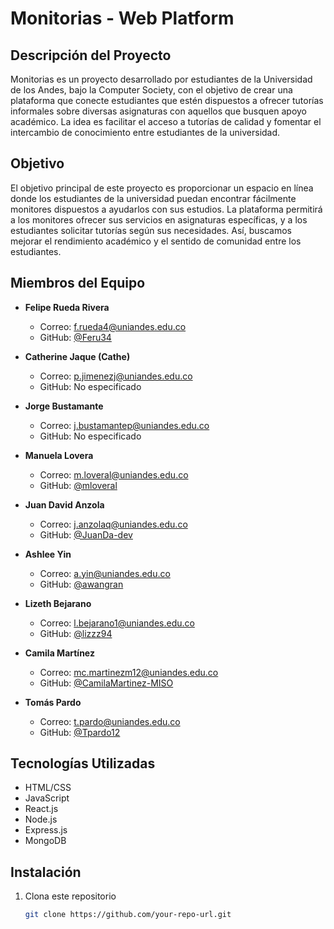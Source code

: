 # Monitorias - Web Platform

## Descripción del Proyecto

Monitorias es un proyecto desarrollado por estudiantes de la Universidad de los Andes, bajo la Computer Society, con el objetivo de crear una plataforma que conecte estudiantes que estén dispuestos a ofrecer tutorías informales sobre diversas asignaturas con aquellos que busquen apoyo académico. La idea es facilitar el acceso a tutorías de calidad y fomentar el intercambio de conocimiento entre estudiantes de la universidad.

## Objetivo

El objetivo principal de este proyecto es proporcionar un espacio en línea donde los estudiantes de la universidad puedan encontrar fácilmente monitores dispuestos a ayudarlos con sus estudios. La plataforma permitirá a los monitores ofrecer sus servicios en asignaturas específicas, y a los estudiantes solicitar tutorías según sus necesidades. Así, buscamos mejorar el rendimiento académico y el sentido de comunidad entre los estudiantes.

## Miembros del Equipo

- **Felipe Rueda Rivera**  
  - Correo: [f.rueda4@uniandes.edu.co](mailto:m.loveral@uniandes.edu.co)  
  - GitHub: [@Feru34](https://github.com/feru34)

- **Catherine Jaque (Cathe)**  
  - Correo: [p.jimenezj@uniandes.edu.co](mailto:p.jimenezj@uniandes.edu.co)  
  - GitHub: No especificado

- **Jorge Bustamante**  
  - Correo: [j.bustamantep@uniandes.edu.co](mailto:j.bustamantep@uniandes.edu.co)  
  - GitHub: No especificado

- **Manuela Lovera**  
  - Correo: [m.loveral@uniandes.edu.co](mailto:m.loveral@uniandes.edu.co)  
  - GitHub: [@mloveral](https://github.com/mloveral)

- **Juan David Anzola**  
  - Correo: [j.anzolaq@uniandes.edu.co](mailto:j.anzolaq@uniandes.edu.co)  
  - GitHub: [@JuanDa-dev](https://github.com/JuanDa-dev)

- **Ashlee Yin**  
  - Correo: [a.yin@uniandes.edu.co](mailto:a.yin@uniandes.edu.co)  
  - GitHub: [@awangran](https://github.com/awangran)

- **Lizeth Bejarano**  
  - Correo: [l.bejarano1@uniandes.edu.co](mailto:l.bejarano1@uniandes.edu.co)  
  - GitHub: [@lizzz94](https://github.com/lizzz94)

- **Camila Martínez**  
  - Correo: [mc.martinezm12@uniandes.edu.co](mailto:mc.martinezm12@uniandes.edu.co)  
  - GitHub: [@CamilaMartinez-MISO](https://github.com/CamilaMartinez-MISO)

- **Tomás Pardo**  
  - Correo: [t.pardo@uniandes.edu.co](mailto:t.pardo@uniandes.edu.co)  
  - GitHub: [@Tpardo12](https://github.com/Tpardo12)

## Tecnologías Utilizadas

- HTML/CSS
- JavaScript
- React.js
- Node.js
- Express.js
- MongoDB

## Instalación

1. Clona este repositorio
   ```bash
   git clone https://github.com/your-repo-url.git
